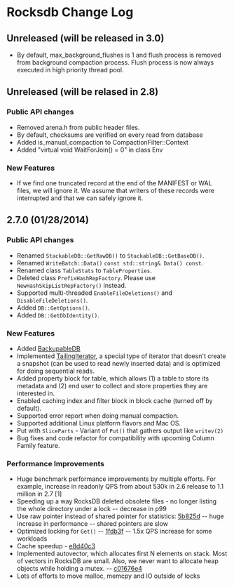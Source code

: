 # Rocksdb Change Log

## Unreleased (will be released in 3.0)
* By default, max_background_flushes is 1 and flush process is
  removed from background compaction process. Flush process is now always
  executed in high priority thread pool.

## Unreleased (will be relased in 2.8)

### Public API changes

* Removed arena.h from public header files.
* By default, checksums are verified on every read from database
* Added is_manual_compaction to CompactionFilter::Context
* Added "virtual void WaitForJoin() = 0" in class Env

### New Features
* If we find one truncated record at the end of the MANIFEST or WAL files,
  we will ignore it. We assume that writers of these records were interrupted
  and that we can safely ignore it.

## 2.7.0 (01/28/2014)

### Public API changes

* Renamed `StackableDB::GetRawDB()` to `StackableDB::GetBaseDB()`.
* Renamed `WriteBatch::Data()` `const std::string& Data() const`.
* Renamed class `TableStats` to `TableProperties`.
* Deleted class `PrefixHashRepFactory`. Please use `NewHashSkipListRepFactory()` instead.
* Supported multi-threaded `EnableFileDeletions()` and `DisableFileDeletions()`.
* Added `DB::GetOptions()`.
* Added `DB::GetDbIdentity()`.

### New Features

* Added [BackupableDB](https://github.com/facebook/rocksdb/wiki/How-to-backup-RocksDB%3F)
* Implemented [TailingIterator](https://github.com/facebook/rocksdb/wiki/Tailing-Iterator), a special type of iterator that
  doesn't create a snapshot (can be used to read newly inserted data)
  and is optimized for doing sequential reads.
* Added property block for table, which allows (1) a table to store
  its metadata and (2) end user to collect and store properties they
  are interested in.
* Enabled caching index and filter block in block cache (turned off by default).
* Supported error report when doing manual compaction.
* Supported additional Linux platform flavors and Mac OS.
* Put with `SliceParts` - Variant of `Put()` that gathers output like `writev(2)`
* Bug fixes and code refactor for compatibility with upcoming Column
  Family feature.

### Performance Improvements

* Huge benchmark performance improvements by multiple efforts. For example, increase in readonly QPS from about 530k in 2.6 release to 1.1 million in 2.7 [1]
* Speeding up a way RocksDB deleted obsolete files - no longer listing the whole directory under a lock -- decrease in p99
* Use raw pointer instead of shared pointer for statistics: [5b825d](https://github.com/facebook/rocksdb/commit/5b825d6964e26ec3b4bb6faa708ebb1787f1d7bd) -- huge increase in performance -- shared pointers are slow
* Optimized locking for `Get()` -- [1fdb3f](https://github.com/facebook/rocksdb/commit/1fdb3f7dc60e96394e3e5b69a46ede5d67fb976c) -- 1.5x QPS increase for some workloads
* Cache speedup - [e8d40c3](https://github.com/facebook/rocksdb/commit/e8d40c31b3cca0c3e1ae9abe9b9003b1288026a9)
* Implemented autovector, which allocates first N elements on stack. Most of vectors in RocksDB are small. Also, we never want to allocate heap objects while holding a mutex. -- [c01676e4](https://github.com/facebook/rocksdb/commit/c01676e46d3be08c3c140361ef1f5884f47d3b3c)
* Lots of efforts to move malloc, memcpy and IO outside of locks
